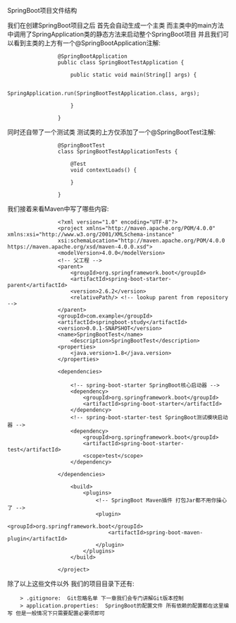 SpringBoot项目文件结构

我们在创建SpringBoot项目之后 首先会自动生成一个主类 而主类中的main方法中调用了SpringApplication类的静态方法来启动整个SpringBoot项目
并且我们可以看到主类的上方有一个@SpringBootApplication注解:

                    @SpringBootApplication
                    public class SpringBootTestApplication {
                    
                        public static void main(String[] args) {

                            SpringApplication.run(SpringBootTestApplication.class, args);

                        }
                    
                    }

同时还自带了一个测试类 测试类的上方仅添加了一个@SpringBootTest注解:

                    @SpringBootTest
                    class SpringBootTestApplicationTests {
                    
                        @Test
                        void contextLoads() {
                            
                        }
                    
                    }

我们接着来看Maven中写了哪些内容:

                    <?xml version="1.0" encoding="UTF-8"?>
                    <project xmlns="http://maven.apache.org/POM/4.0.0" xmlns:xsi="http://www.w3.org/2001/XMLSchema-instance"
                    xsi:schemaLocation="http://maven.apache.org/POM/4.0.0 https://maven.apache.org/xsd/maven-4.0.0.xsd">
                    <modelVersion>4.0.0</modelVersion>
                    <!-- 父工程 -->
                    <parent>
                        <groupId>org.springframework.boot</groupId>
                        <artifactId>spring-boot-starter-parent</artifactId>
                        <version>2.6.2</version>
                        <relativePath/> <!-- lookup parent from repository -->
                    </parent>
                    <groupId>com.example</groupId>
                    <artifactId>springboot-study</artifactId>
                    <version>0.0.1-SNAPSHOT</version>
                    <name>SpringBootTest</name>
                        <description>SpringBootTest</description>
                    <properties>
                        <java.version>1.8</java.version>
                    </properties>

                    <dependencies>

                        <!-- spring-boot-starter SpringBoot核心启动器 -->
                        <dependency>
                            <groupId>org.springframework.boot</groupId>
                            <artifactId>spring-boot-starter</artifactId>
                        </dependency>
                        <!-- spring-boot-starter-test SpringBoot测试模块启动器 -->
                        <dependency>
                            <groupId>org.springframework.boot</groupId>
                            <artifactId>spring-boot-starter-test</artifactId>
                            <scope>test</scope>
                        </dependency>

                    </dependencies>
                    
                        <build>
                            <plugins>
                                <!-- SpringBoot Maven插件 打包Jar都不用你操心了 -->
                                <plugin>
                                    <groupId>org.springframework.boot</groupId>
                                    <artifactId>spring-boot-maven-plugin</artifactId>
                                </plugin>
                            </plugins>
                        </build>
                    
                    </project>

除了以上这些文件以外 我们的项目目录下还有:

        > .gitignore:  Git忽略名单 下一章我们会专门讲解Git版本控制
        > application.properties:  SpringBoot的配置文件 所有依赖的配置都在这里编写 但是一般情况下只需要配置必要项即可